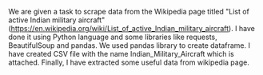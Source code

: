 We are given a task to scrape data from the Wikipedia page titled "List of active Indian military aircraft" (https://en.wikipedia.org/wiki/List_of_active_Indian_military_aircraft). I have done it using Python language and some libraries like requests, BeautifulSoup and pandas. We used pandas library to create dataframe. I have created CSV file with the name Indian_Military_Aircraft which is attached. Finally, I have extracted some useful data from wikipedia page.
